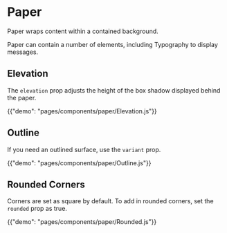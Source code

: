 # Paper

<p class="description">Paper wraps content within a contained background.</p>

Paper can contain a number of elements, including Typography to display messages.

## Elevation

The `elevation` prop adjusts the height of the box shadow displayed behind the paper.

{{"demo": "pages/components/paper/Elevation.js"}}

## Outline

If you need an outlined surface, use the `variant` prop. 

{{"demo": "pages/components/paper/Outline.js"}}

## Rounded Corners

Corners are set as square by default. To add in rounded corners, set the `rounded` prop as true.

{{"demo": "pages/components/paper/Rounded.js"}}
